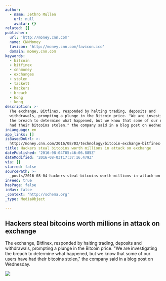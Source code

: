 ```yaml
---
author:
  - name: Jethro Mullen
    url: null
    avatar: {}
related: []
publisher:
  url: 'http://money.cnn.com'
  name: CNNMoney
  favicon: 'http://money.cnn.com/favicon.ico'
  domain: money.cnn.com
keywords:
  - bitcoin
  - bitfinex
  - cnnmoney
  - exchanges
  - stolen
  - tackett
  - hackers
  - breach
  - hong
  - kong
description: >-
  The exchange, Bitfinex, responded by halting trading, deposits and
  withdrawals, prompting a plunge in the Bitcoin price. "We are investigating
  the breach to determine what happened, but we know that some of our users have
  had their bitcoins stolen," the company said in a blog post on Wednesday.
inLanguage: en
app_links: []
isBasedOnUrl: >-
  http://money.cnn.com/2016/08/03/technology/bitcoin-exchange-bitfinex-hacked/index.html
title: Hackers steal bitcoins worth millions in attack on exchange
datePublished: '2016-08-04T05:46:06.885Z'
dateModified: '2016-08-03T17:37:16.479Z'
via: {}
starred: false
sourcePath: >-
  _posts/2016-08-04-hackers-steal-bitcoins-worth-millions-in-attack-on-exchange.md
inFeed: true
hasPage: false
inNav: false
_context: 'http://schema.org'
_type: MediaObject

---
```

<article style=""><h1>Hackers steal bitcoins worth millions in attack on exchange</h1><p>The exchange, Bitfinex, responded by halting trading, deposits and withdrawals, prompting a plunge in the Bitcoin price. "We are investigating the breach to determine what happened, but we know that some of our users have had their bitcoins stolen," the company said in a blog post on Wednesday.</p><img src="http://i2.cdn.turner.com/money/dam/assets/141109141631-24-hours-on-bitcoin-1024x576.jpg" /></article>